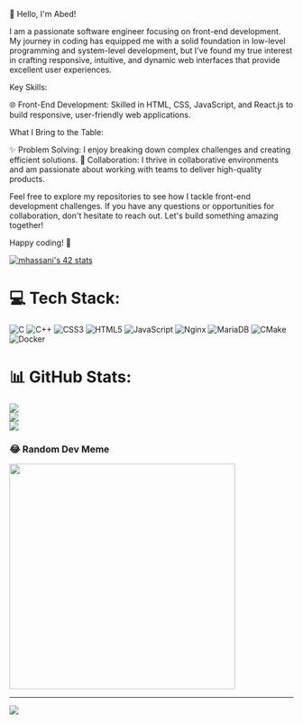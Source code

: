 👋 Hello, I'm Abed!

I am a passionate software engineer focusing on front-end development. My journey in coding has equipped me with a solid foundation in low-level programming and system-level development, but I’ve found my true interest in crafting responsive, intuitive, and dynamic web interfaces that provide excellent user experiences.

Key Skills:

🌐 Front-End Development: Skilled in HTML, CSS, JavaScript, and React.js to build responsive, user-friendly web applications.

What I Bring to the Table:

✨ Problem Solving: I enjoy breaking down complex challenges and creating efficient solutions.
🤝 Collaboration: I thrive in collaborative environments and am passionate about working with teams to deliver high-quality products.

Feel free to explore my repositories to see how I tackle front-end development challenges. If you have any questions or opportunities for collaboration, don't hesitate to reach out. Let's build something amazing together!

Happy coding! 🚀

[![mhassani's 42 stats](https://badge.mediaplus.ma/darkblue/mhassani)](https://github.com/oakoudad/badge42)

# 💻 Tech Stack:
![C](https://img.shields.io/badge/c-%2300599C.svg?style=for-the-badge&logo=c&logoColor=white) ![C++](https://img.shields.io/badge/c++-%2300599C.svg?style=for-the-badge&logo=c%2B%2B&logoColor=white) ![CSS3](https://img.shields.io/badge/css3-%231572B6.svg?style=for-the-badge&logo=css3&logoColor=white) ![HTML5](https://img.shields.io/badge/html5-%23E34F26.svg?style=for-the-badge&logo=html5&logoColor=white) ![JavaScript](https://img.shields.io/badge/javascript-%23323330.svg?style=for-the-badge&logo=javascript&logoColor=%23F7DF1E) ![Nginx](https://img.shields.io/badge/nginx-%23009639.svg?style=for-the-badge&logo=nginx&logoColor=white) ![MariaDB](https://img.shields.io/badge/MariaDB-003545?style=for-the-badge&logo=mariadb&logoColor=white) ![CMake](https://img.shields.io/badge/CMake-%23008FBA.svg?style=for-the-badge&logo=cmake&logoColor=white) ![Docker](https://img.shields.io/badge/docker-%230db7ed.svg?style=for-the-badge&logo=docker&logoColor=white)
# 📊 GitHub Stats:
![](https://github-readme-stats.vercel.app/api?username=hiabed&theme=dark&hide_border=false&include_all_commits=false&count_private=false)<br/>
![](https://github-readme-streak-stats.herokuapp.com/?user=hiabed&theme=dark&hide_border=false)<br/>
![](https://github-readme-stats.vercel.app/api/top-langs/?username=hiabed&theme=dark&hide_border=false&include_all_commits=false&count_private=false&layout=compact)

### 😂 Random Dev Meme
<img src='https://randommeme-five.vercel.app/' style="height: 400px;"/>

---
[![](https://visitcount.itsvg.in/api?id=hiabed&icon=0&color=0)](https://visitcount.itsvg.in)

<!-- Proudly created with GPRM ( https://gprm.itsvg.in ) -->
